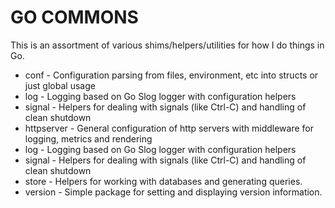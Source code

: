 # GO COMMONS

This is an assortment of various shims/helpers/utilities for how I do things in Go.

* conf - Configuration parsing from files, environment, etc into structs or just global usage
* log - Logging based on Go Slog logger with configuration helpers
* signal - Helpers for dealing with signals (like Ctrl-C) and handling of clean shutdown
* httpserver - General configuration of http servers with middleware for logging, metrics and rendering
* log - Logging based on Go Slog logger with configuration helpers
* signal - Helpers for dealing with signals (like Ctrl-C) and handling of clean shutdown
* store - Helpers for working with databases and generating queries.
* version - Simple package for setting and displaying version information.